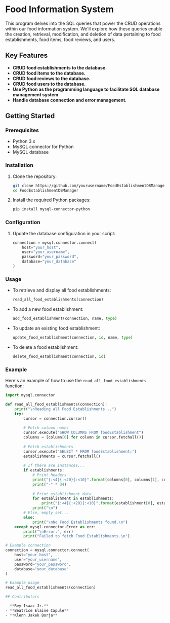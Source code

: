 # Food Information System

This program delves into the SQL queries that power the CRUD operations within our food information system. We'll explore how these queries enable the creation, retrieval, modification, and deletion of data pertaining to food establishments, food items, food reviews, and users.

## Key Features

- **CRUD food establishments to the database.**
- **CRUD food items to the database.**
- **CRUD food reviews to the database.**
- **CRUD food users to the database.**
- **Use Python as the programming language to facilitate SQL database management system**
- **Handle database connection and error management.**

## Getting Started

### Prerequisites

- Python 3.x
- MySQL connector for Python
- MySQL database

### Installation

1. Clone the repository:
    ```bash
    git clone https://github.com/yourusername/FoodEstablishmentDBManager.git
    cd FoodEstablishmentDBManager
    ```

2. Install the required Python packages:
    ```bash
    pip install mysql-connector-python
    ```

### Configuration

1. Update the database configuration in your script:
    ```python
    connection = mysql.connector.connect(
        host="your_host",
        user="your_username",
        password="your_password",
        database="your_database"
    )
    ```

### Usage

- To retrieve and display all food establishments:
    ```python
    read_all_food_establishments(connection)
    ```

- To add a new food establishment:
    ```python
    add_food_establishment(connection, name, type)
    ```

- To update an existing food establishment:
    ```python
    update_food_establishment(connection, id, name, type)
    ```

- To delete a food establishment:
    ```python
    delete_food_establishment(connection, id)
    ```

### Example

Here's an example of how to use the `read_all_food_establishments` function:

```python
import mysql.connector

def read_all_food_establishments(connection):
    print("\nReading all Food Establishments...")
    try:
        cursor = connection.cursor()
        
        # Fetch column names
        cursor.execute("SHOW COLUMNS FROM foodEstablishment")
        columns = [column[0] for column in cursor.fetchall()]
        
        # Fetch establishments
        cursor.execute("SELECT * FROM foodEstablishment;")
        establishments = cursor.fetchall()
        
        # If there are instances...
        if establishments:
            # Print headers
            print("{:<4}{:<20}{:<10}".format(columns[0], columns[1], columns[2]))
            print("-" * 34)
            
            # Print establishment data
            for establishment in establishments:
                print("{:<4}{:<20}{:<10}".format(establishment[0], establishment[1], establishment[2]))
            print("\n")
        # Else, empty set...
        else:
            print("\nNo Food Establishments found.\n")
    except mysql.connector.Error as err:
        print("\nError:", err)
        print("Failed to fetch Food Establishments.\n")

# Example connection
connection = mysql.connector.connect(
    host="your_host",
    user="your_username",
    password="your_password",
    database="your_database"
)

# Example usage
read_all_food_establishments(connection)

## Contributors

- **Rey Isaac Jr.**
- **Beatrice Elaine Capule**
- **Klenn Jakek Borja**

